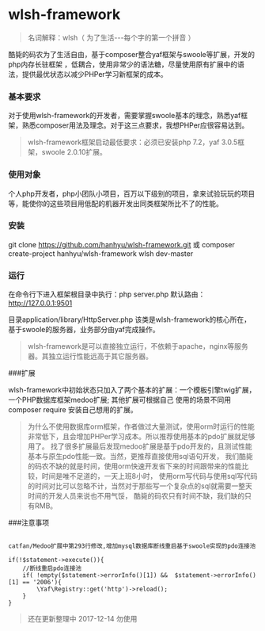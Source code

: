 # wlsh-framework
> 名词解释：wlsh（ 为了生活---每个字的第一个拼音 ）

酷毙的码农为了生活自由，基于composer整合yaf框架与swoole等扩展，开发的php内存长驻框架
，低耦合，使用非常少的语法糖，尽量使用原有扩展中的语法，提供最优状态以减少PHPer学习新框架的成本。

### 基本要求
对于使用wlsh-framework的开发者，需要掌握swoole基本的理念，熟悉yaf框架，熟悉composer用法及理念。对于这三点要求，我想PHPer应很容易达到。

> wlsh-framework框架启动最低要求：必须已安装php 7.2，yaf 3.0.5框架，swoole 2.0.10扩展。

### 使用对象

个人php开发者，php小团队小项目，百万以下级别的项目，拿来试验玩玩的项目等，能使你的这些项目用低配的机器开发出同类框架所比不了的性能。

### 安装

git clone https://github.com/hanhyu/wlsh-framework.git
或
composer create-project hanhyu/wlsh-framework wlsh dev-master


### 运行

在命令行下进入框架根目录中执行：php server.php  默认路由： http://127.0.0.1:9501

目录application/library/HttpServer.php 该类是wlsh-framework的核心所在，基于swoole的服务器，业务部分由yaf完成操作。

> wlsh-framework是可以直接独立运行，不依赖于apache，nginx等服务器。其独立运行性能远高于其它服务器。

###扩展

wlsh-framework中初始状态只加入了两个基本的扩展：一个模板引擎twig扩展，一个PHP数据库框架medoo扩展; 其他扩展可根据自己
使用的场景不同用composer require 安装自己想用的扩展。

> 为什么不使用数据库orm框架，作者做过大量测试，使用orm时运行的性能非常低下，且会增加PHPer学习成本。所以推荐使用基本的pdo扩展就足够用了。
找了很多扩展最后发现medoo扩展是基于pdo开发的，且测试性能基本与原生pdo性能一致。当然，更推荐直接使用sql语句开发，
我们酷毙的码农不缺的就是时间，使用orm快速开发省下来的时间跟带来的性能比较，时间是唯不足道的，一天上班8小时，
使用orm写代码与使用sql写代码的时间对比可以忽略不计，当然对于那些写一个复杂点的sql就需要一整天时间的开发人员来说也不用气馁，
酷毙的码农只有时间不缺，我们缺的只有RMB。

###注意事项

```

catfan/Medoo扩展中第293行修改,增加mysql数据库断线重启基于swoole实现的pdo连接池

if(!$statement->execute()){
    //断线重启pdo连接池
    if( !empty($statement->errorInfo()[1]) &&  $statement->errorInfo()[1] == '2006'){
        \Yaf\Registry::get('http')->reload();
    }
}

```

> 还在更新整理中 2017-12-14 勿使用